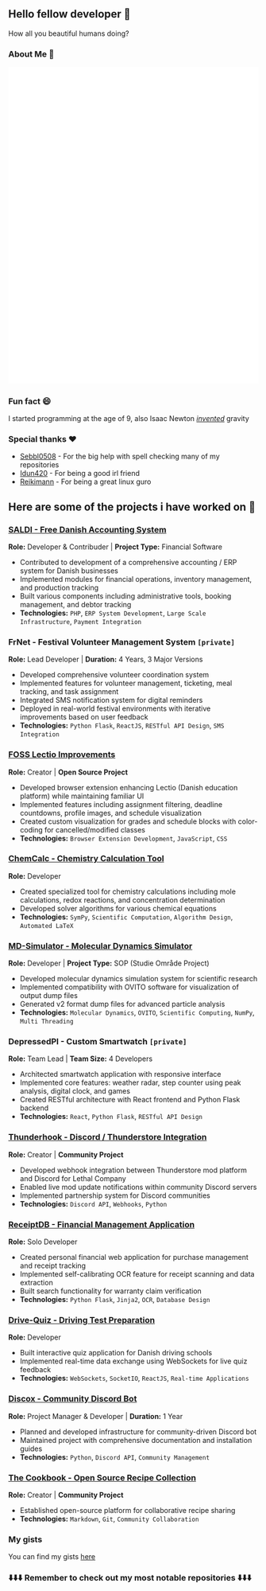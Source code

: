 <!--
**logicguy1/logicguy1** is a ✨ _special_ ✨ repository because its `README.md` (this file) appears on your GitHub profile.


Here are some ideas to get you started:

- 🔭 I’m currently working on ...
- 🌱 I’m currently learning ...
- 👯 I’m looking to collaborate on ...
- 🤔 I’m looking for help with ...
- 💬 Ask me about ... 
- 📫 How to reach me: ...
- 😄 Pronouns: ...
- ⚡ Fun fact: ...
-->

<p align="center">
<img alt="" src=https://img.shields.io/github/stars/logicguy1?affiliations=OWNER%2CCOLLABORATOR />
<img alt="" src=https://komarev.com/ghpvc/?username=logicguy1 />
</p>

## Hello fellow developer 👋
How all you beautiful humans doing?

### About Me 📌
![Metrics](github-metrics.svg)

### Fun fact 😄
I started programming at the age of 9, also Isaac Newton _<u>invented</u>_ gravity

### Special thanks ❤️
- [Sebbl0508](https://github.com/Sebbl0508) - For the big help with spell checking many of my repositories  
- [Idun420](https://github.com/Idun420) - For being a good irl friend  
- [Reikimann](https://github.com/Reikimann) - For being a great linux guro

## Here are some of the projects i have worked on 📒

### [SALDI - Free Danish Accounting System](https://github.com/DANOSOFT/saldi)
**Role:** Developer & Contribuder | **Project Type:** Financial Software
- Contributed to development of a comprehensive accounting / ERP system for Danish businesses
- Implemented modules for financial operations, inventory management, and production tracking
- Built various components including administrative tools, booking management, and debtor tracking
- **Technologies:** `PHP`, `ERP System Development`, `Large Scale Infrastructure`, `Payment Integration`

### FrNet - Festival Volunteer Management System `[private]`
**Role:** Lead Developer | **Duration:** 4 Years, 3 Major Versions
- Developed comprehensive volunteer coordination system
- Implemented features for volunteer management, ticketing, meal tracking, and task assignment
- Integrated SMS notification system for digital reminders
- Deployed in real-world festival environments with iterative improvements based on user feedback
- **Technologies:** `Python Flask`, `ReactJS`, `RESTful API Design`, `SMS Integration`

### [FOSS Lectio Improvements](https://github.com/logicguy1/FOSS-Lectio-improvements)
**Role:** Creator | **Open Source Project**
- Developed browser extension enhancing Lectio (Danish education platform) while maintaining familiar UI
- Implemented features including assignment filtering, deadline countdowns, profile images, and schedule visualization
- Created custom visualization for grades and schedule blocks with color-coding for cancelled/modified classes
- **Technologies:** `Browser Extension Development`, `JavaScript`, `CSS`

### [ChemCalc - Chemistry Calculation Tool](https://github.com/logicguy1/ChemCalc)
**Role:** Developer
- Created specialized tool for chemistry calculations including mole calculations, redox reactions, and concentration determination
- Developed solver algorithms for various chemical equations
- **Technologies:** `SymPy`, `Scientific Computation`, `Algorithm Design`, `Automated LaTeX`

### [MD-Simulator - Molecular Dynamics Simulator](https://github.com/logicguy1/MD-simulator)
**Role:** Developer | **Project Type:** SOP (Studie Område Project)
- Developed molecular dynamics simulation system for scientific research
- Implemented compatibility with OVITO software for visualization of output dump files
- Generated v2 format dump files for advanced particle analysis
- **Technologies:** `Molecular Dynamics`, `OVITO`, `Scientific Computing`, `NumPy`, `Multi Threading`

### DepressedPI - Custom Smartwatch `[private]`
**Role:** Team Lead | **Team Size:** 4 Developers
- Architected smartwatch application with responsive interface
- Implemented core features: weather radar, step counter using peak analysis, digital clock, and games
- Created RESTful architecture with React frontend and Python Flask backend
- **Technologies:** `React`, `Python Flask`, `RESTful API Design`

### [Thunderhook - Discord / Thunderstore Integration](https://github.com/logicguy1/Thunderhook)
**Role:** Creator | **Community Project**
- Developed webhook integration between Thunderstore mod platform and Discord for Lethal Company
- Enabled live mod update notifications within community Discord servers
- Implemented partnership system for Discord communities
- **Technologies:** `Discord API`, `Webhooks`, `Python`

### [ReceiptDB - Financial Management Application](https://github.com/logicguy1/ReciptDB)
**Role:** Solo Developer
- Created personal financial web application for purchase management and receipt tracking
- Implemented self-calibrating OCR feature for receipt scanning and data extraction
- Built search functionality for warranty claim verification
- **Technologies:** `Python Flask`, `Jinja2`, `OCR`, `Database Design`

### [Drive-Quiz - Driving Test Preparation](https://github.com/logicguy1/drive-quiz)
**Role:** Developer
- Built interactive quiz application for Danish driving schools
- Implemented real-time data exchange using WebSockets for live quiz feedback
- **Technologies:** `WebSockets`, `SocketIO`, `ReactJS`, `Real-time Applications`

### [Discox - Community Discord Bot](https://github.com/logicguy1/discox)
**Role:** Project Manager & Developer | **Duration:** 1 Year
- Planned and developed infrastructure for community-driven Discord bot
- Maintained project with comprehensive documentation and installation guides
- **Technologies:** `Python`, `Discord API`, `Community Management`

### [The Cookbook - Open Source Recipe Collection](https://github.com/logicguy1/The-Cookbook)
**Role:** Creator | **Community Project**
- Established open-source platform for collaborative recipe sharing
- **Technologies:** `Markdown`, `Git`, `Community Collaboration`

### My gists

You can find my gists [here](https://gist.github.com/logicguy1)

### ⬇️⬇️⬇️ Remember to check out my most notable repositories ⬇️⬇️⬇️
